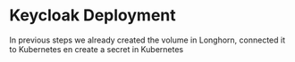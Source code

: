 # Keycloak Deployment
In previous steps we already created the volume in Longhorn, connected it to Kubernetes en create a secret in Kubernetes 
